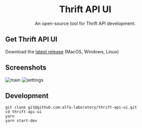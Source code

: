 <p align="center">
  <h1 align="center">Thrift API UI</h1>
  <p align="center">An open-source tool for Thrift API development.<p>
</p>

## Get Thrift API UI

Download the [latest release](https://github.com/alfa-laboratory/thrift-api-ui/releases/latest) (MacOS, Windows, Linux)

## Screenshots

![main](https://user-images.githubusercontent.com/2098777/72274758-cb4dcd00-363d-11ea-8977-45d30249cc5a.png)
![settings](https://user-images.githubusercontent.com/2098777/72275446-00a6ea80-363f-11ea-8492-f45b8f56dda6.png)

## Development

```
git clone git@github.com:alfa-laboratory/thrift-api-ui.git
cd thrift-api-ui
yarn
yarn start-dev
```
